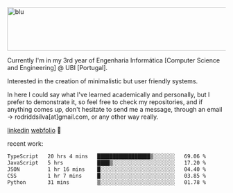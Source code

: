 
<img width="1415" height="100" alt="blu" src="https://github.com/rdsilva01/rdsilva01/assets/101207588/deb060e5-d035-4f09-b511-e3f50605b207">

Currently I'm in my 3rd year of Engenharia Informática [Computer Science and Engineering] @ UBI [Portugal].

Interested in the creation of minimalistic but user friendly systems.

In here I could say what I've learned academically and personally, but I prefer to demonstrate it, so feel free to check my repositories, and if anything comes up, don't hesitate to send me a message, through an email -> rodriddsilva[at]gmail.com, or any other way really.

[linkedin](https://www.linkedin.com/in/rodrigo-silva-455b291bb/)
[webfolio](https://rdsilva01.github.io/) 🏁

recent work:
<!--START_SECTION:waka-->

```txt
TypeScript   20 hrs 4 mins   █████████████████▒░░░░░░░   69.06 %
JavaScript   5 hrs           ████▒░░░░░░░░░░░░░░░░░░░░   17.20 %
JSON         1 hr 16 mins    █░░░░░░░░░░░░░░░░░░░░░░░░   04.40 %
CSS          1 hr 7 mins     █░░░░░░░░░░░░░░░░░░░░░░░░   03.85 %
Python       31 mins         ▒░░░░░░░░░░░░░░░░░░░░░░░░   01.78 %
```

<!--END_SECTION:waka-->

